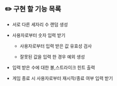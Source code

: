 ## ✏️ 구현 할 기능 목록

- 서로 다른 세자리 수 랜덤 생성

- 사용자로부터 숫자 입력 받기

    - 사용자로부터 입력 받은 값 유효성 검사

    - 잘못된 값을 입력 한 경우 예외 생성

- 입력 받은 수에 대한 볼,스트라이크 힌트 출력

- 게임 종료 시 사용자로부터 재시작/종료 여부 입력 받기